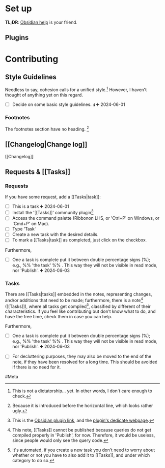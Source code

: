 # Set up

**TL;DR**: [Obsidian help](https://help.obsidian.md/Home) is your friend. 

## Plugins




# Contributing

## Style Guidelines

Needless to say, cohesion calls for a unified style.[^1] However, I haven't thought of anything yet on this regard.

- [ ] Decide on some basic style guidelines. ⏫ ➕ 2024-06-01

### Footnotes

The footnotes section have no heading. [^2]

## [[Changelog|Change log]]

[[Changelog]]
## Requests & [[Tasks]]

### Requests

If you have some request, add a [[Tasks|task]]:

- [ ] This is a task ➕ 2024-06-01
- [ ] Install the '[[Tasks]]' community plugin[^3]
- [ ] Access the command palette (Ribbonon LHS, or 'Ctrl+P' on Windows, or 'Cmd+P' on Mac).
- [ ] Type 'Task'
- [ ] Create a new task with the desired details.
- [ ] To mark a [[Tasks|task]] as completed, just click on the checkbox.

Furthermore,
- [ ] One a task is complete put it between double percentage signs (%); e.g., %% 'the task' %% . This way they will not be visible in read mode, nor 'Publish'. ➕ 2024-06-03

### Tasks

There are [[Tasks|tasks]] embedded in the notes, representing changes, and/or additions that need to be made; furthermore, there is a note[^4] ([[Tasks]]), where all tasks get compiled[^5], classified by different of their characteristics. If you feel like contributing but don't know what to do, and have the free time, check them in case you can help.

Furthermore,
- [ ] One a task is complete put it between double percentage signs (%); e.g., %% 'the task' %% . This way they will not be visible in read mode, nor 'Publish'. ➕ 2024-06-03
- [ ] For decluttering purposes, they may also be moved to the end of the note, if they have been resolved for a long time. This should be avoided if there is no need for it.


#Meta 




[^1]: This is not a dictatorship... yet. In other words, I don't care enough to check.
[^2]: Because it is introduced before the horizontal line, which looks rather ugly.
[^3]: This is the [Obsidian plugin link](https://obsidian.md/plugins?id=obsidian-tasks-plugin), and the [plugin's dedicate webpage](https://publish.obsidian.md/tasks/Introduction).




[^4]: This note, [[Tasks]] cannot be published because queries do not get compiled properly in 'Publish', for now. Therefore, it would be useless, since people would only see the query code.
[^5]: It's automated, if you create a new task you don't need to worry about whether or not you have to also add it to [[Tasks]], and under which category to do so.
